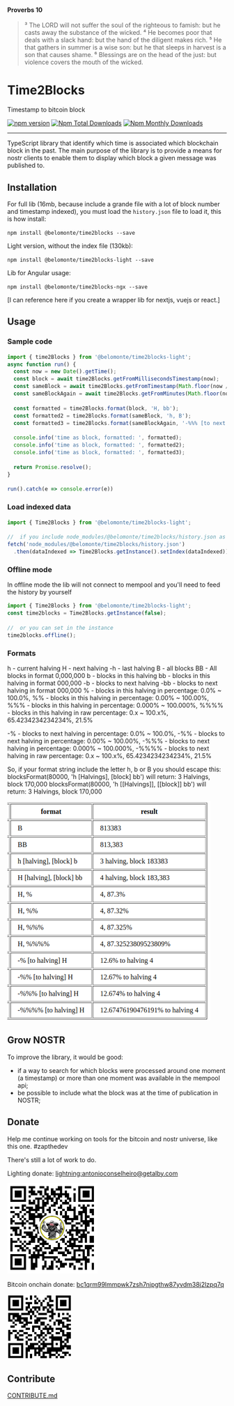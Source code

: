 #### Proverbs 10
> ³ The LORD will not suffer the soul of the righteous to famish: but he casts away the substance of the wicked.
> ⁴ He becomes poor that deals with a slack hand: but the hand of the diligent makes rich.
> ⁵ He that gathers in summer is a wise son: but he that sleeps in harvest is a son that causes shame.
> ⁶ Blessings are on the head of the just: but violence covers the mouth of the wicked. 

# Time2Blocks
Timestamp to bitcoin block

[![npm version](https://badge.fury.io/js/@belomonte%2Ftime2blocks.svg)](https://github.com/antonioconselheiro/time2blocks)
[![Npm Total Downloads](https://img.shields.io/npm/dt/@belomonte/time2blocks.svg)](https://github.com/antonioconselheiro/time2blocks)
[![Npm Monthly Downloads](https://img.shields.io/npm/dm/@belomonte/time2blocks.svg)](https://github.com/antonioconselheiro/time2blocks)

_____

TypeScript library that identify which time is associated which blockchain block in the past.
The main purpose of the library is to provide a means for nostr clients to enable them to display which block a given message was published to.

## Installation

For full lib (16mb, because include a grande file with a lot of block number and timestamp indexed), you must load the ```history.json``` file to load it, this is how install:

```npm install @belomonte/time2blocks --save```

Light version, without the index file (130kb):

```npm install @belomonte/time2blocks-light --save```

Lib for Angular usage:

```npm install @belomonte/time2blocks-ngx --save```

[I can reference here if you create a wrapper lib for nextjs, vuejs or react.]

## Usage
### Sample code
```typescript
import { time2Blocks } from '@belomonte/time2blocks-light';
async function run() {
  const now = new Date().getTime();
  const block = await time2Blocks.getFromMillisecondsTimestamp(now);
  const sameBlock = await time2Blocks.getFromTimestamp(Math.floor(now / 1000));
  const sameBlockAgain = await time2Blocks.getFromMinutes(Math.floor(now / 60_000));

  const formatted = time2Blocks.format(block, 'H, bb');
  const formatted2 = time2Blocks.format(sameBlock, 'h, B');
  const formatted3 = time2Blocks.format(sameBlockAgain, '-%%% [to next halving]');

  console.info('time as block, formatted: ', formatted);
  console.info('time as block, formatted: ', formatted2);
  console.info('time as block, formatted: ', formatted3);

  return Promise.resolve();
}

run().catch(e => console.error(e))
```

### Load indexed data
```typescript
import { Time2Blocks } from '@belomonte/time2blocks-light';

//  if you include node_modules/@belomonte/time2blocks/history.json as a project asset
fetch('node_modules/@belomonte/time2blocks/history.json')
  .then(dataIndexed => Time2Blocks.getInstance().setIndex(dataIndexed))
```

### Offline mode
In offline mode the lib will not connect to mempool and you'll need to feed the history by yourself

```typescript
import { Time2Blocks } from '@belomonte/time2blocks-light';
const time2blocks = Time2Blocks.getInstance(false);

//  or you can set in the instance
time2blocks.offline();

```

### Formats
h - current halving
H - next halving
-h - last halving
B - all blocks
BB - All blocks in format 0,000,000
b - blocks in this halving
bb - blocks in this halving in format 000,000
-b - blocks to next halving
-bb - blocks to next halving in format 000,000
% - blocks in this halving in percentage: 0.0% ~ 100.0%, 
%% - blocks in this halving in percentage: 0.00% ~ 100.00%, 
%%% - blocks in this halving in percentage: 0.000% ~ 100.000%, 
%%%% - blocks in this halving in raw percentage: 0.x ~ 100.x%, 65.4234234234234%, 21.5%

-% - blocks to next halving in percentage: 0.0% ~ 100.0%, 
-%% - blocks to next halving in percentage: 0.00% ~ 100.00%, 
-%%% - blocks to next halving in percentage: 0.000% ~ 100.000%, 
-%%%% - blocks to next halving in raw percentage: 0.x ~ 100.x%, 65.4234234234234%, 21.5%

So, if your format string include the letter h, b or B you should escape this:
blocksFormat(80000, 'h [Halvings], [block] bb') will return: 3 Halvings, block 170,000
blocksFormat(80000, 'h [[Halvings]], [[block]] bb') will return: 3 Halvings, block 170,000

![formats](https://raw.githubusercontent.com/antonioconselheiro/time2blocks/master/imgs/time2blocks.png)


## Grow NOSTR
To improve the library, it would be good:
 - if a way to search for which blocks were processed around one moment (a timestamp) or more than one moment was available in the mempool api;
 - be possible to include what the block was at the time of publication in NOSTR;

## Donate
Help me continue working on tools for the bitcoin and nostr universe, like this one. #zapthedev

There's still a lot of work to do.

Lighting donate: <a href="lightning:antonioconselheiro@getalby.com">lightning:antonioconselheiro@getalby.com</a>

![zap me](https://raw.githubusercontent.com/antonioconselheiro/antonioconselheiro/main/img/qrcode-wallet-lighting.png)

Bitcoin onchain donate: <a href="bitcoin:bc1qrm99lmmpwk7zsh7njpgthw87yvdm38j2lzpq7q">bc1qrm99lmmpwk7zsh7njpgthw87yvdm38j2lzpq7q</a>

![zap me](https://raw.githubusercontent.com/antonioconselheiro/antonioconselheiro/main/img/qrcode-wallet-bitcoin.png)

## Contribute
[CONTRIBUTE.md](./CONTRIBUTE.md)
